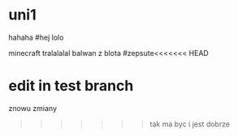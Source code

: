 # uni1
hahaha
#hej
lolo

minecraft
tralalalal
balwan z blota
#zepsute<<<<<<< HEAD

edit in test branch
=======
znowu zmiany
>>>>>>> tak ma byc i jest dobrze
